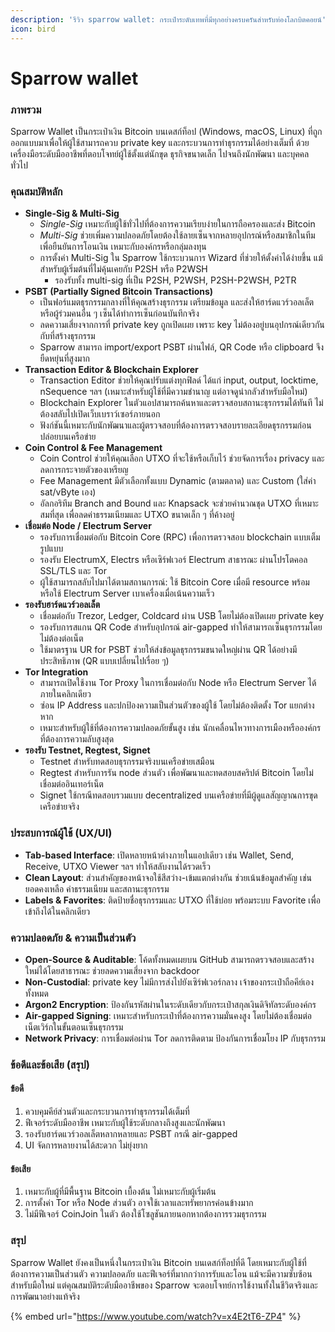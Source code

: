 ```yaml
---
description: 'รีวิว sparrow wallet: กระเป๋าระดับเทพที่มีทุกอย่างครบครันสำหรับท่องโลกบิตคอยน์'
icon: bird
---
```


# Sparrow wallet

### ภาพรวม

Sparrow Wallet เป็นกระเป๋าเงิน Bitcoin บนเดสก์ท็อป (Windows, macOS, Linux) ที่ถูกออกแบบมาเพื่อให้ผู้ใช้สามารถควบ private key และกระบวนการทำธุรกรรมได้อย่างเต็มที่ ด้วยเครื่องมือระดับมืออาชีพที่ตอบโจทย์ผู้ใช้ตั้งแต่นักขุด ธุรกิจขนาดเล็ก ไปจนถึงนักพัฒนา และบุคคลทั่วไป

### คุณสมบัติหลัก&#x20;

* **Single-Sig & Multi-Sig**
  * _Single-Sig_ เหมาะกับผู้ใช้ทั่วไปที่ต้องการความเรียบง่ายในการถือครองและส่ง Bitcoin
  * _Multi-Sig_ ช่วยเพิ่มความปลอดภัยโดยต้องใช้ลายเซ็นจากหลายอุปกรณ์หรือสมาชิกในทีม เพื่อยืนยันการโอนเงิน เหมาะกับองค์กรหรือกลุ่มลงทุน
  * การตั้งค่า Multi-Sig ใน Sparrow ใช้กระบวนการ Wizard ที่ช่วยให้ตั้งค่าได้ง่ายขึ้น แม้สำหรับผู้เริ่มต้นที่ไม่คุ้นเคยกับ P2SH หรือ P2WSH
    * รองรับทั้ง multi-sig ที่เป็น P2SH, P2WSH, P2SH-P2WSH, P2TR
* **PSBT (Partially Signed Bitcoin Transactions)**
  * เป็นฟอร์แมตธุรกรรมกลางที่ให้คุณสร้างธุรกรรม เตรียมข้อมูล และส่งให้ฮาร์ดแวร์วอลเล็ตหรือผู้ร่วมคนอื่น ๆ เซ็นได้ทำการเซ็นก่อนบันทึกจริง
  * ลดความเสี่ยงจากการที่ private key ถูกเปิดเผย เพราะ key  ไม่ต้องอยู่บนอุปกรณ์เดียวกันกับที่สร้างธุรกรรม
  * Sparrow สามารถ import/export PSBT ผ่านไฟล์, QR Code หรือ clipboard จึงยืดหยุ่นที่สูงมาก
* **Transaction Editor & Blockchain Explorer**
  * Transaction Editor ช่วยให้คุณปรับแต่งทุกฟิลด์ ได้แก่ input, output, locktime, nSequence ฯลฯ (เหมาะสำหรับผู้ใช้ที่มีความชำนาญ แต่อาจดูน่ากลัวสำหรับมือใหม่)
  * Blockchain Explorer ในตัวแอปสามารถค้นหาและตรวจสอบสถานะธุรกรรมได้ทันที ไม่ต้องสลับไปเปิดเว็บเบราว์เซอร์ภายนอก
  * ฟังก์ชันนี้เหมาะกับนักพัฒนาและผู้ตรวจสอบที่ต้องการตรวจสอบรายละเอียดธุรกรรมก่อนปล่อยบนเครือข่าย
* **Coin Control & Fee Management**
  * Coin Control ช่วยให้คุณเลือก UTXO ที่จะใช้หรือเก็บไว้ ช่วยจัดการเรื่อง privacy และลดการกระจายตัวของเหรียญ
  * Fee Management มีตัวเลือกทั้งแบบ Dynamic (ตามตลาด) และ Custom (ใส่ค่า sat/vByte เอง)
  * อัลกอริทึม Branch and Bound และ Knapsack จะช่วยคำนวณชุด UTXO ที่เหมาะสมที่สุด เพื่อลดค่าธรรมเนียมและ UTXO ขนาดเล็ก ๆ ที่ค้างอยู่
* **เชื่อมต่อ Node / Electrum Server**
  * รองรับการเชื่อมต่อกับ Bitcoin Core (RPC) เพื่อการตรวจสอบ blockchain แบบเต็มรูปแบบ
  * รองรับ ElectrumX, Electrs หรือเซิร์ฟเวอร์ Electrum สาธารณะ ผ่านโปรโตคอล SSL/TLS และ Tor
  * ผู้ใช้สามารถสลับไปมาได้ตามสถานการณ์: ใช้ Bitcoin Core เมื่อมี resource พร้อม หรือใช้ Electrum Server เบาเครื่องเมื่อเน้นความเร็ว
* **รองรับฮาร์ดแวร์วอลเล็ต**
  * เชื่อมต่อกับ Trezor, Ledger, Coldcard ผ่าน USB โดยไม่ต้องเปิดเผย private key
  * รองรับการสแกน QR Code สำหรับอุปกรณ์ air-gapped ทำให้สามารถเซ็นธุรกรรมโดยไม่ต้องต่อเน็ต
  * ใช้มาตรฐาน UR for PSBT ช่วยให้ส่งข้อมูลธุรกรรมขนาดใหญ่ผ่าน QR ได้อย่างมีประสิทธิภาพ (QR แบบเปลี่ยนไปเรื่อย ๆ)
* **Tor Integration**
  * สามารถเปิดใช้งาน Tor Proxy ในการเชื่อมต่อกับ Node หรือ Electrum Server ได้ภายในคลิกเดียว
  * ซ่อน IP Address และปกป้องความเป็นส่วนตัวของผู้ใช้ โดยไม่ต้องติดตั้ง Tor แยกต่างหาก
  * เหมาะสำหรับผู้ใช้ที่ต้องการความปลอดภัยขั้นสูง เช่น นักเคลื่อนไหวทางการเมืองหรือองค์กรที่ต้องการความลับสูงสุด
* **รองรับ Testnet, Regtest, Signet**
  * Testnet สำหรับทดสอบธุรกรรมจริงบนเครือข่ายเสมือน
  * Regtest สำหรับการรัน node ส่วนตัว เพื่อพัฒนาและทดสอบสคริปต์ Bitcoin โดยไม่เชื่อมต่ออินเทอร์เน็ต
  * Signet ใช้กรณีทดสอบรวมแบบ decentralized บนเครือข่ายที่มีผู้ดูแลสัญญาณการขุดเครือข่ายจริง

### ประสบการณ์ผู้ใช้ (UX/UI)&#x20;

* **Tab-based Interface**: เปิดหลายหน้าต่างภายในแอปเดียว เช่น Wallet, Send, Receive, UTXO Viewer ฯลฯ ทำให้สลับงานได้รวดเร็ว
* **Clean Layout**: ส่วนสำคัญของหน้าจอใช้สีสว่าง-เข้มแตกต่างกัน ช่วยเน้นข้อมูลสำคัญ เช่น ยอดคงเหลือ ค่าธรรมเนียม และสถานะธุรกรรม
* **Labels & Favorites**: ติดป้ายชื่อธุรกรรมและ UTXO ที่ใช้บ่อย พร้อมระบบ Favorite เพื่อเข้าถึงได้ในคลิกเดียว

### ความปลอดภัย & ความเป็นส่วนตัว&#x20;

* **Open-Source & Auditable**: โค้ดทั้งหมดเผยบน GitHub สามารถตรวจสอบและสร้างใหม่ได้โดยสาธารณะ ช่วยลดความเสี่ยงจาก backdoor
* **Non-Custodial**:  private key ไม่มีการส่งไปยังเซิร์ฟเวอร์กลาง เจ้าของกระเป๋าถือคีย์เองทั้งหมด
* **Argon2 Encryption**: ป้องกันรหัสผ่านในระดับเดียวกับกระเป๋าสกุลเงินดิจิทัลระดับองค์กร
* **Air-gapped Signing**: เหมาะสำหรับกระเป๋าที่ต้องการความมั่นคงสูง โดยไม่ต้องเชื่อมต่อเน็ตเวิร์กในขั้นตอนเซ็นธุรกรรม
* **Network Privacy**: การเชื่อมต่อผ่าน Tor ลดการติดตาม ป้องกันการเชื่อมโยง IP กับธุรกรรม

### ข้อดีและข้อเสีย (สรุป)

#### ข้อดี

1. ควบคุมคีย์ส่วนตัวและกระบวนการทำธุรกรรมได้เต็มที่
2. ฟีเจอร์ระดับมืออาชีพ เหมาะกับผู้ใช้ระดับกลางถึงสูงและนักพัฒนา
3. รองรับฮาร์ดแวร์วอลเล็ตหลากหลายและ PSBT กรณี air-gapped
4. UI จัดการหลายงานได้สะดวก ไม่ยุ่งยาก

#### ข้อเสีย

1. เหมาะกับผู้ที่มีพื้นฐาน Bitcoin เบื้องต้น ไม่เหมาะกับผู้เริ่มต้น
2. การตั้งค่า Tor หรือ Node ส่วนตัว อาจใช้เวลาและทรัพยากรค่อนข้างมาก
3. ไม่มีฟีเจอร์ CoinJoin ในตัว ต้องใช้โซลูชันภายนอกหากต้องการรวมธุรกรรม

### สรุป

Sparrow Wallet ยังคงเป็นหนึ่งในกระเป๋าเงิน Bitcoin บนเดสก์ท็อปที่ดี โดยเหมาะกับผู้ใช้ที่ต้องการความเป็นส่วนตัว ความปลอดภัย และฟีเจอร์ที่มากกว่าการรับและโอน แม้จะมีความซับซ้อนสำหรับมือใหม่ แต่คุณสมบัติระดับมืออาชีพของ Sparrow จะตอบโจทย์การใช้งานทั้งในชีวิตจริงและการพัฒนาอย่างแท้จริง

{% embed url="https://www.youtube.com/watch?v=x4E2tT6-ZP4" %}
